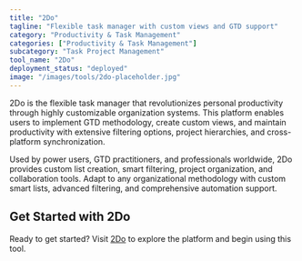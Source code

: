 ```yaml
---
title: "2Do"
tagline: "Flexible task manager with custom views and GTD support"
category: "Productivity & Task Management"
categories: ["Productivity & Task Management"]
subcategory: "Task Project Management"
tool_name: "2Do"
deployment_status: "deployed"
image: "/images/tools/2do-placeholder.jpg"
---
```

2Do is the flexible task manager that revolutionizes personal productivity through highly customizable organization systems. This platform enables users to implement GTD methodology, create custom views, and maintain productivity with extensive filtering options, project hierarchies, and cross-platform synchronization.

Used by power users, GTD practitioners, and professionals worldwide, 2Do provides custom list creation, smart filtering, project organization, and collaboration tools. Adapt to any organizational methodology with custom smart lists, advanced filtering, and comprehensive automation support.

## Get Started with 2Do

Ready to get started? Visit [2Do](https://www.2doapp.com) to explore the platform and begin using this tool.